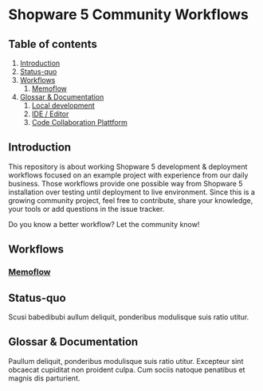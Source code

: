 # Shopware 5 Community Workflows

## Table of contents
1. [Introduction](#introduction)
2. [Status-quo](#statusquo)
3. [Workflows](#community-workflows)
    1. [Memoflow](./workflows/memoflow.md)
4. [Glossar & Documentation](#docs-glossar)
    1. [Local development](./docs/local-development.md)
    2. [IDE / Editor](./docs/ide-editor.md)
    3. [Code Collaboration Plattform](#ccplattform)

## Introduction <a name="introduction"></a>
This repository is about working Shopware 5 development & deployment workflows focused on an 
example project with experience from our daily business. Those workflows provide one possible way from 
Shopware 5 installation over testing until deployment to live environment. Since this is a growing community project, 
feel free to contribute, share your knowledge, your tools or add questions in the issue tracker.

Do you know a better workflow? Let the community know!

## Workflows <a name="community-workflows"></a>

### [Memoflow](./workflows/memoflow.md) <a name="memoflow"></a>


## Status-quo <a name="statusquo"></a>
Scusi babedibubi aullum deliquit, ponderibus modulisque suis ratio utitur.

## Glossar & Documentation <a name="docs-glossar"></a>
Paullum deliquit, ponderibus modulisque suis ratio utitur. Excepteur sint obcaecat cupiditat non proident culpa. Cum sociis natoque penatibus et magnis dis parturient.
